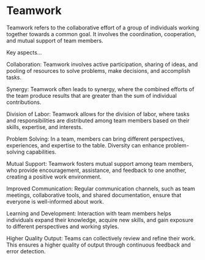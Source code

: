 # Teamwork

Teamwork refers to the collaborative effort of a group of individuals working together towards a common goal. It involves the coordination, cooperation, and mutual support of team members.

Key aspects…

Collaboration: Teamwork involves active participation, sharing of ideas, and pooling of resources to solve problems, make decisions, and accomplish tasks.

Synergy: Teamwork often leads to synergy, where the combined efforts of the team produce results that are greater than the sum of individual contributions. 

Division of Labor: Teamwork allows for the division of labor, where tasks and responsibilities are distributed among team members based on their skills, expertise, and interests.

Problem Solving: In a team, members can bring different perspectives, experiences, and expertise to the table. Diversity can enhance problem-solving capabilities.

Mutual Support: Teamwork fosters mutual support among team members, who provide encouragement, assistance, and feedback to one another, creating a positive work environment. 

Improved Communication: Regular communication channels, such as team meetings, collaborative tools, and shared documentation, ensure that everyone is well-informed about work.

Learning and Development: Interaction with team members helps individuals expand their knowledge, acquire new skills, and gain exposure to different perspectives and working styles. 

Higher Quality Output: Teams can collectively review and refine their work. This ensures a higher quality of output through continuous feedback and error detection.
